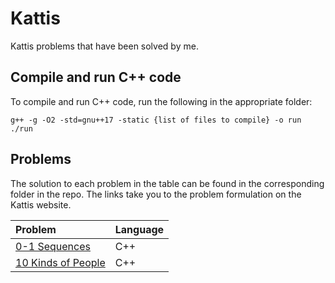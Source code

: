 # Kattis

Kattis problems that have been solved by me.

## Compile and run C++ code

To compile and run C++ code, run the following in the appropriate folder:

```
g++ -g -O2 -std=gnu++17 -static {list of files to compile} -o run
./run
```

## Problems

The solution to each problem in the table can be found in the corresponding folder in the repo. The links take you to the problem formulation on the Kattis website.

| Problem | Language |
|:---|:---|
|[0-1 Sequences](https://open.kattis.com/problems/sequences)| C++ |
|[10 Kinds of People](https://kth.kattis.com/problems/10kindsofpeople)| C++ |